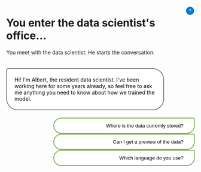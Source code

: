 <style>

.button  {
  border: none;
  color: black;
  width: 75%;
  padding: 12px 28px;
  background-color: white;
  border: 2px solid #70AD47;
  border-radius:30px 5px 30px 30px ;
  transition-duration: 0.4s;
  text-align: right;
  float: right;
}
.button:hover  {
  background-color: #70AD47;
  color: white; 
  border: 2px solid #70AD47;
}
.selected  {
  border: none;
  color: black;
  width: 75%;
  padding: 12px 28px;
  background-color: white;
  border: 2px solid #70AD47;
  border-radius:30px 5px 30px 30px ;
  text-align: right;
  float: right;
}
.panel {
  background-color: white;
  border: 2px solid #787878;
  color: black;
  border-radius: 5px 30px 30px 30px;
  padding: 20px 20px;
  width: 75%;
  float: left;
  margin-top: 20px;
  margin-bottom: 20px;
  text-align: left;
}
.header {
  background-color: white;
  border: 2px solid #008CBA;
  color: black;
  padding: 12px 28px;
  width: 75%;
  margin-top: 20px;
  text-align: left;
  clear: right;
}
.resetbutton  {
  border: none;
  color: black;
  float: right;
  padding: 12px 28px;
  background-color: white;
  border-radius:30px 5px 30px 30px ;
  border: 2px solid #70AD47;
  transition-duration: 0.4s;
}
.resetbutton:hover  {
  background-color: #70AD47;
  color: white; 
  border: 2px solid #70AD47;
}
</style>

<script>
function showContent(id) {
  // Hide all hidden content
  var elements = document.getElementsByClassName('hidden-content');
  for (var i = 0; i < elements.length; i++) {
    elements[i].style.display = 'none';
  }

  // Show the selected hidden content
  var selectedElement = document.getElementById(id);
  if (selectedElement) {
    selectedElement.style.display = 'block';
  }

  // Remove unselected buttons
  var buttons = Array.from(document.getElementsByClassName('button'));
  buttons.forEach(function(button) {
    if (button.id !== id) {
      button.remove();
    }
  });
}
</script>

<img style="float: right; width:5%; display:box; clear: right; margin-top: 10px;" src="./media/help.png">

# You enter the data scientist's office...

You meet with the data scientist. He starts the conversation:

<div class="panel">Hi! I'm Albert, the resident data scientist. I've been working here for some years already, so feel free to ask me anything you need to know about how we trained the model.</div>

<button class="button" onclick="showContent('id01')">Where is the data currently stored?</button>

<button class="button" onclick="showContent('id02')">Can I get a preview of the data?</button>

<button class="button" onclick="showContent('id03')">Which language do you use?</button>

<div id="id01" class="hidden-content" style="display: none;">
  <div class="selected">Where is the data currently stored?</div>
  <div class="panel">The data is stored in a patient database.</div>
  <button class="resetbutton" onclick="window.location.href='../start-01-data';">Reset game and go back to start</button>
</div>

<div id="id02" class="hidden-content" style="display: none;">
  <div class="selected">Can I get a preview of the data?</div>
  <div class="panel">If we open the file, the first few rows of data look like this:
    <pre>
      PatientID,Pregnancies,PlasmaGlucose,DiastolicBloodPressure,TricepsThickness,SerumInsulin,BMI,DiabetesPedigree,Age,Diabetic
      1354778,0,171,80,34,23,43.50972593,1.213191354,21,0
      1147438,8,92,93,47,36,21.24057571,0.158364981,23,0
      1640031,7,115,47,52,35,41.51152348,0.079018568,23,0
      1883350,9,103,78,25,304,29.58219193,1.282869847,43,1
    </pre>
  </div>
  <button class="resetbutton" onclick="window.location.href='../start-01-data';">Reset game and go back to start</button>
</div>

<div id="id03" class="hidden-content" style="display: none;">
  <div class="selected">Which language do you use?</div>
  <div class="panel">I'm mostly comfortable with Python, so that's also what we all tend to use.</div>
  <button class="resetbutton" onclick="window.location.href='../start-01-data';">Reset game and go back to start</button>
</div>

